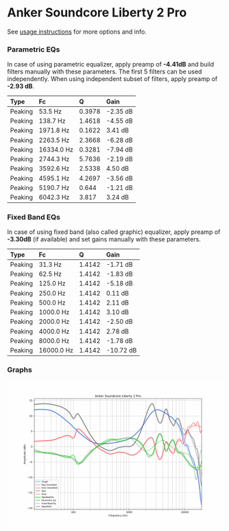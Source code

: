 # Anker Soundcore Liberty 2 Pro
See [usage instructions](https://github.com/jaakkopasanen/AutoEq#usage) for more options and info.

### Parametric EQs
In case of using parametric equalizer, apply preamp of **-4.41dB** and build filters manually
with these parameters. The first 5 filters can be used independently.
When using independent subset of filters, apply preamp of **-2.93 dB**.

| Type    | Fc         |      Q | Gain     |
|:--------|:-----------|:-------|:---------|
| Peaking | 53.5 Hz    | 0.3978 | -2.35 dB |
| Peaking | 138.7 Hz   | 1.4618 | -4.55 dB |
| Peaking | 1971.8 Hz  | 0.1622 | 3.41 dB  |
| Peaking | 2263.5 Hz  | 2.3668 | -6.28 dB |
| Peaking | 16334.0 Hz | 0.3281 | -7.94 dB |
| Peaking | 2744.3 Hz  | 5.7636 | -2.19 dB |
| Peaking | 3592.6 Hz  | 2.5338 | 4.50 dB  |
| Peaking | 4595.1 Hz  | 4.2697 | -3.56 dB |
| Peaking | 5190.7 Hz  | 0.644  | -1.21 dB |
| Peaking | 6042.3 Hz  | 3.817  | 3.24 dB  |

### Fixed Band EQs
In case of using fixed band (also called graphic) equalizer, apply preamp of **-3.30dB**
(if available) and set gains manually with these parameters.

| Type    | Fc         |      Q | Gain      |
|:--------|:-----------|:-------|:----------|
| Peaking | 31.3 Hz    | 1.4142 | -1.71 dB  |
| Peaking | 62.5 Hz    | 1.4142 | -1.83 dB  |
| Peaking | 125.0 Hz   | 1.4142 | -5.18 dB  |
| Peaking | 250.0 Hz   | 1.4142 | 0.11 dB   |
| Peaking | 500.0 Hz   | 1.4142 | 2.11 dB   |
| Peaking | 1000.0 Hz  | 1.4142 | 3.10 dB   |
| Peaking | 2000.0 Hz  | 1.4142 | -2.50 dB  |
| Peaking | 4000.0 Hz  | 1.4142 | 2.78 dB   |
| Peaking | 8000.0 Hz  | 1.4142 | -1.78 dB  |
| Peaking | 16000.0 Hz | 1.4142 | -10.72 dB |

### Graphs
![](./Anker%20Soundcore%20Liberty%202%20Pro.png)